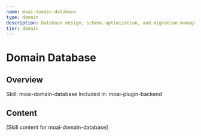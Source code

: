 ```yaml
---
name: moai-domain-database
type: domain
description: Database design, schema optimization, and migration management
tier: domain
---
```


# Domain Database

## Overview
Skill: moai-domain-database
Included in: moai-plugin-backend

## Content
[Skill content for moai-domain-database]
